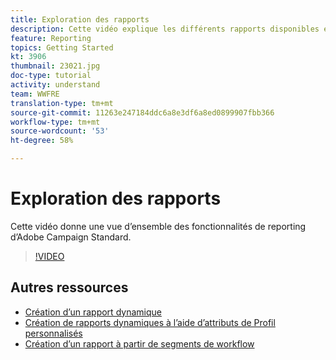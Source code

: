 ```yaml
---
title: Exploration des rapports
description: Cette vidéo explique les différents rapports disponibles en standard pour une diffusion de courriel.
feature: Reporting
topics: Getting Started
kt: 3906
thumbnail: 23021.jpg
doc-type: tutorial
activity: understand
team: WWFRE
translation-type: tm+mt
source-git-commit: 11263e247184ddc6a8e3df6a8ed0899907fbb366
workflow-type: tm+mt
source-wordcount: '53'
ht-degree: 58%

---
```



# Exploration des rapports

Cette vidéo donne une vue d’ensemble des fonctionnalités de reporting d’Adobe Campaign Standard.

>[!VIDEO](https://video.tv.adobe.com/v/23021?quality=12)

## Autres ressources

* [Création d’un rapport dynamique](/help/reporting/creating-a-dynamic-report.md)
* [Création de rapports dynamiques à l’aide d’attributs de Profil personnalisés](/help/reporting/custom-profile-attributes-dynamic-reports.md)
* [Création d’un rapport à partir de segments de workflow](/help/reporting/report-on-workflow-segments.md)
